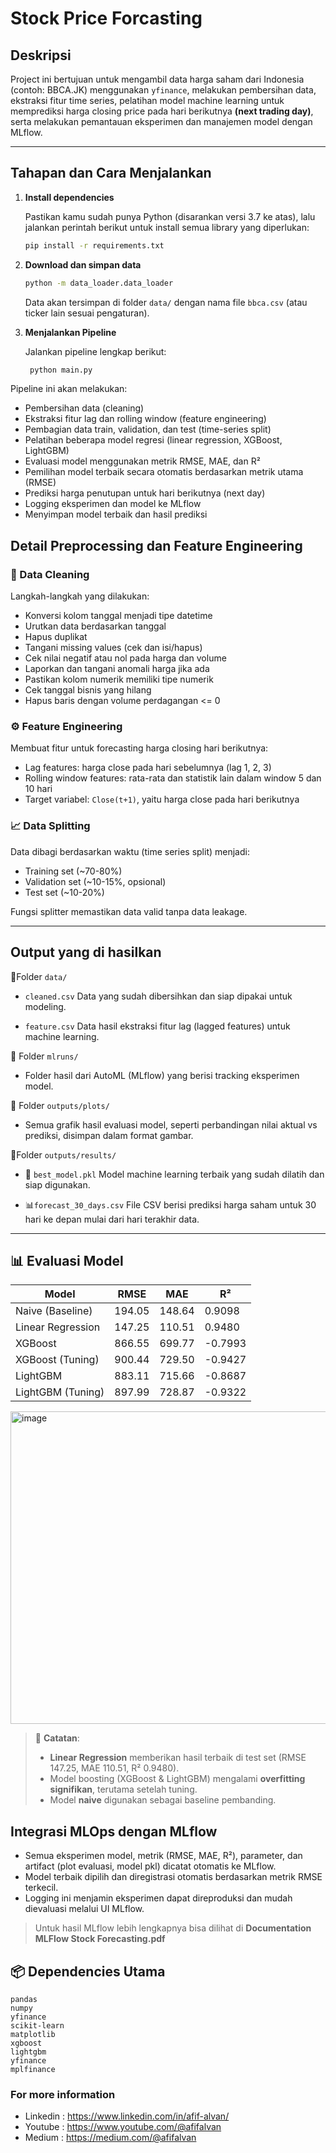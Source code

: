 # Stock Price Forcasting

## Deskripsi
Project ini bertujuan untuk mengambil data harga saham dari Indonesia (contoh: BBCA.JK) menggunakan ```yfinance```, melakukan pembersihan data, ekstraksi fitur time series, pelatihan model machine learning untuk memprediksi harga closing price pada hari berikutnya **(next trading day)**, serta melakukan pemantauan eksperimen dan manajemen model dengan MLflow.

---

## Tahapan dan Cara Menjalankan

1. **Install dependencies**

   Pastikan kamu sudah punya Python (disarankan versi 3.7 ke atas), lalu jalankan perintah berikut untuk install semua library yang diperlukan:

   ```bash
   pip install -r requirements.txt

2. **Download dan simpan data**

    ```bash
    python -m data_loader.data_loader
    ```
   Data akan tersimpan di folder ```data/``` dengan nama file ```bbca.csv``` (atau ticker lain sesuai pengaturan).
    
3. **Menjalankan Pipeline**
   
   Jalankan pipeline lengkap berikut:
   
   ```bash
    python main.py

Pipeline ini akan melakukan:

* Pembersihan data (cleaning)
* Ekstraksi fitur lag dan rolling window (feature engineering)
* Pembagian data train, validation, dan test (time-series split)
* Pelatihan beberapa model regresi (linear regression, XGBoost, LightGBM)
* Evaluasi model menggunakan metrik RMSE, MAE, dan R²
* Pemilihan model terbaik secara otomatis berdasarkan metrik utama (RMSE)
* Prediksi harga penutupan untuk hari berikutnya (next day)
* Logging eksperimen dan model ke MLflow
* Menyimpan model terbaik dan hasil prediksi

## Detail Preprocessing dan Feature Engineering

### 🧹 Data Cleaning

Langkah-langkah yang dilakukan:
* Konversi kolom tanggal menjadi tipe datetime
* Urutkan data berdasarkan tanggal
* Hapus duplikat
* Tangani missing values (cek dan isi/hapus)
* Cek nilai negatif atau nol pada harga dan volume
* Laporkan dan tangani anomali harga jika ada
* Pastikan kolom numerik memiliki tipe numerik
* Cek tanggal bisnis yang hilang
* Hapus baris dengan volume perdagangan <= 0

### ⚙️ Feature Engineering

Membuat fitur untuk forecasting harga closing hari berikutnya:

* Lag features: harga close pada hari sebelumnya (lag 1, 2, 3)
* Rolling window features: rata-rata dan statistik lain dalam window 5 dan 10 hari
* Target variabel: ```Close(t+1)```, yaitu harga close pada hari berikutnya

### 📈 Data Splitting
Data dibagi berdasarkan waktu (time series split) menjadi:

* Training set (~70-80%)
* Validation set (~10-15%, opsional)
* Test set (~10-20%)

Fungsi splitter memastikan data valid tanpa data leakage.

---
## **Output yang di hasilkan**
     
  📁Folder ```data/```
  * ```cleaned.csv```
  Data yang sudah dibersihkan dan siap dipakai untuk modeling.
  
  * ```feature.csv```
  Data hasil ekstraksi fitur lag (lagged features) untuk machine learning.
  
  📁 Folder ```mlruns/```
  
  * Folder hasil dari AutoML (MLflow) yang berisi tracking eksperimen model.
  
  📁 Folder ```outputs/plots/```
  
  * Semua grafik hasil evaluasi model, seperti perbandingan nilai aktual vs prediksi, disimpan dalam format gambar.

  📁Folder ```outputs/results/```
  
  * 🧠 ```best_model.pkl```
  Model machine learning terbaik yang sudah dilatih dan siap digunakan.
  
  * 📊```forecast_30_days.csv```
  File CSV berisi prediksi harga saham untuk 30 hari ke depan mulai dari hari terakhir data.

---


## 📊 Evaluasi Model

| Model                | RMSE    | MAE     | R²       |
|----------------------|---------|---------|----------|
| Naive (Baseline)     | 194.05  | 148.64  | 0.9098   |
| Linear Regression    | 147.25  | 110.51  | 0.9480   |
| XGBoost              | 866.55  | 699.77  | -0.7993  |
| XGBoost (Tuning)     | 900.44  | 729.50  | -0.9427  |
| LightGBM             | 883.11  | 715.66  | -0.8687  |
| LightGBM (Tuning)    | 897.99  | 728.87  | -0.9322  |

<img width="1000" height="500" alt="image" src="https://github.com/user-attachments/assets/af992333-1d1a-4570-a8f1-a300895ad61b" />



> 📌 **Catatan**:
> - **Linear Regression** memberikan hasil terbaik di test set (RMSE 147.25, MAE 110.51, R² 0.9480).
> - Model boosting (XGBoost & LightGBM) mengalami **overfitting signifikan**, terutama setelah tuning.
> - Model **naive** digunakan sebagai baseline pembanding.


## Integrasi MLOps dengan MLflow

* Semua eksperimen model, metrik (RMSE, MAE, R²), parameter, dan artifact (plot evaluasi, model pkl) dicatat otomatis ke MLflow.
* Model terbaik dipilih dan diregistrasi otomatis berdasarkan metrik RMSE terkecil.
* Logging ini menjamin eksperimen dapat direproduksi dan mudah dievaluasi melalui UI MLflow.

> Untuk hasil MLflow lebih lengkapnya bisa dilihat di **Documentation MLFlow Stock Forecasting.pdf**

## 📦 Dependencies Utama
```
pandas
numpy
yfinance
scikit-learn
matplotlib
xgboost
lightgbm
yfinance
mplfinance
```

### For more information
* Linkedin : https://www.linkedin.com/in/afif-alvan/
* Youtube  : https://www.youtube.com/@afifalvan
* Medium   : https://medium.com/@afifalvan

